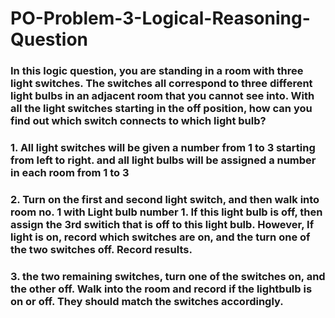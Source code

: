 # PO-Problem-3-Logical-Reasoning-Question



### In this logic question, you are standing in a room with three light switches. The switches all correspond to three different light bulbs in an adjacent room that you cannot see into. With all the light switches starting in the off position, how can you find out which switch connects to which light bulb?

### 1. All light switches will be given a number from 1 to 3 starting from left to right. and all light bulbs will be assigned a number in each room from 1 to 3
### 2. Turn on the first and second light switch, and then walk into room no. 1 with Light bulb number 1.  If this light bulb is off, then assign the 3rd switich that is off to this light bulb. However, If light is on, record which switches are on, and the turn one of the two switches off. Record results. 
### 3. the two remaining switches, turn  one of the switches  on, and the other off. Walk into the room and record if the lightbulb is on or off. They should match the switches accordingly. 

 
